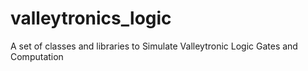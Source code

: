 # valleytronics_logic
A set of classes and libraries to Simulate Valleytronic Logic Gates and Computation
